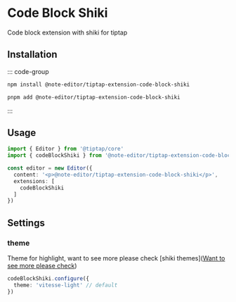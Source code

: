 # Code Block Shiki

Code block extension with shiki for tiptap

## Installation

::: code-group

```bash [npm]
npm install @note-editor/tiptap-extension-code-block-shiki
```

```bash [pnpm]
pnpm add @note-editor/tiptap-extension-code-block-shiki
```

:::

## Usage

```ts
import { Editor } from '@tiptap/core'
import { codeBlockShiki } from '@note-editor/tiptap-extension-code-block-shiki'

const editor = new Editor({
  content: '<p>@note-editor/tiptap-extension-code-block-shiki</p>',
  extensions: [
    codeBlockShiki
  ]
})
```

## Settings

### theme

Theme for highlight, want to see more please check [shiki themes]([Want to see more please check](https://shiki.style/themes))

```ts
codeBlockShiki.configure({
  theme: 'vitesse-light' // default
})
```
